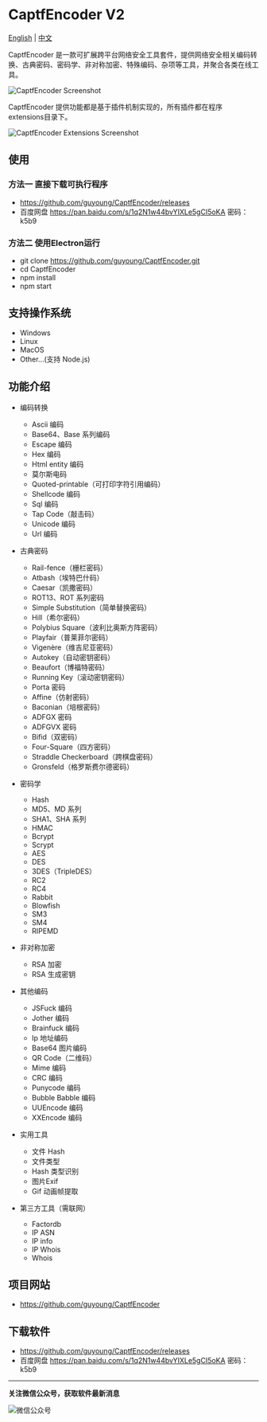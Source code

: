CaptfEncoder V2
================================

[English](https://github.com/guyoung/CaptfEncoder/blob/master/CaptfEncoder-V2/README.md) | [中文](https://github.com/guyoung/CaptfEncoder/blob/master/CaptfEncoder-V2/README-zh.md)

CaptfEncoder 是一款可扩展跨平台网络安全工具套件，提供网络安全相关编码转换、古典密码、密码学、非对称加密、特殊编码、杂项等工具，并聚合各类在线工具。

![CaptfEncoder Screenshot](https://github.com/guyoung/CaptfEncoder/raw/master/CaptfEncoder-V2/images/captfencoder-screenshot-1.png)

CaptfEncoder 提供功能都是基于插件机制实现的，所有插件都在程序 extensions目录下。

![CaptfEncoder Extensions Screenshot](https://github.com/guyoung/CaptfEncoder/raw/master/CaptfEncoder-V2/images/captfencoder-screenshot-2.png)

## 使用

### 方法一 直接下载可执行程序

 * <https://github.com/guyoung/CaptfEncoder/releases>
 * 百度网盘 <https://pan.baidu.com/s/1q2N1w44bvYIXLe5gCI5oKA> 密码：k5b9

### 方法二 使用Electron运行

 * git clone https://github.com/guyoung/CaptfEncoder.git
 * cd CaptfEncoder
 * npm install
 * npm start

## 支持操作系统

 * Windows
 * Linux
 * MacOS
 * Other...(支持 Node.js)

## 功能介绍

 * 编码转换
   * Ascii 编码
   * Base64、Base 系列编码
   * Escape 编码
   * Hex 编码
   * Html entity 编码
   * 莫尔斯电码
   * Quoted-printable（可打印字符引用编码）
   * Shellcode 编码 
   * Sql 编码 
   * Tap Code（敲击码）
   * Unicode 编码   
   * Url 编码   

 * 古典密码
   * Rail-fence（栅栏密码）
   * Atbash（埃特巴什码）
   * Caesar（凯撒密码）
   * ROT13、ROT 系列密码
   * Simple Substitution（简单替换密码）
   * Hill（希尔密码）
   * Polybius Square（波利比奥斯方阵密码）
   * Playfair（普莱菲尔密码）
   * Vigenère（维吉尼亚密码）
   * Autokey（自动密钥密码）
   * Beaufort（博福特密码）
   * Running Key（滚动密钥密码）
   * Porta 密码
   * Affine（仿射密码）
   * Baconian（培根密码）
   * ADFGX 密码
   * ADFGVX 密码
   * Bifid（双密码）
   * Four-Square（四方密码）
   * Straddle Checkerboard（跨棋盘密码）
   * Gronsfeld（格罗斯费尔德密码）

 * 密码学
   * Hash
   * MD5、MD 系列
   * SHA1、SHA 系列
   * HMAC
   * Bcrypt
   * Scrypt
   * AES
   * DES
   * 3DES（TripleDES）
   * RC2
   * RC4
   * Rabbit
   * Blowfish 
   * SM3
   * SM4
   * RIPEMD

 * 非对称加密
   * RSA 加密
   * RSA 生成密钥

 * 其他编码
   * JSFuck 编码
   * Jother 编码
   * Brainfuck 编码
   * Ip 地址编码
   * Base64 图片编码 
   * QR Code（二维码）
   * Mime 编码 
   * CRC 编码 
   * Punycode 编码 
   * Bubble Babble 编码 
   * UUEncode 编码 
   * XXEncode 编码 

 * 实用工具  
   * 文件 Hash
   * 文件类型
   * Hash 类型识别
   * 图片Exif
   * Gif 动画帧提取
   
 * 第三方工具（需联网） 
   * Factordb
   * IP ASN
   * IP info
   * IP Whois
   * Whois


## 项目网站

 * <https://github.com/guyoung/CaptfEncoder>

## 下载软件

 * <https://github.com/guyoung/CaptfEncoder/releases>
 * 百度网盘 <https://pan.baidu.com/s/1q2N1w44bvYIXLe5gCI5oKA> 密码：k5b9


------------------------------------------------

**关注微信公众号，获取软件最新消息**

![微信公众号](https://mmbiz.qlogo.cn/mmbiz_jpg/5IMiaY073fa7zxH6f5q5EticlwZPsYQtUnpYHspNiczmNyjtCXnR7LAmvpstK4EycfzIQkciboLh1qtWRcCibEPuDhA/0?wx_fmt=jpeg)
